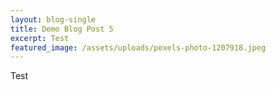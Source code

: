 ```yaml
---
layout: blog-single
title: Demo Blog Post 5
excerpt: Test
featured_image: /assets/uploads/pexels-photo-1207918.jpeg
---
```

Test